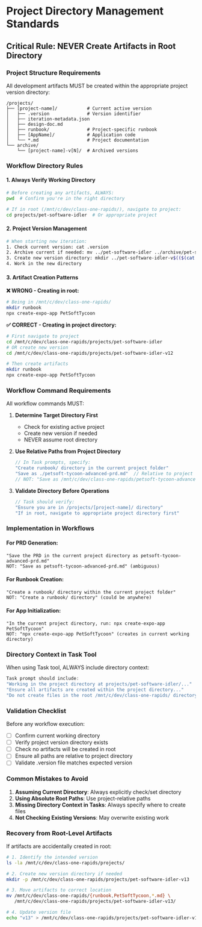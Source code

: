 # Project Directory Management Standards

## Critical Rule: NEVER Create Artifacts in Root Directory

### Project Structure Requirements

All development artifacts MUST be created within the appropriate project version directory:

```
/projects/
├── [project-name]/           # Current active version
│   ├── .version              # Version identifier
│   ├── iteration-metadata.json
│   ├── design-doc.md
│   ├── runbook/              # Project-specific runbook
│   ├── [AppName]/            # Application code
│   └── *.md                  # Project documentation
└── archive/
    └── [project-name]-v[N]/  # Archived versions
```

### Workflow Directory Rules

#### 1. **Always Verify Working Directory**
```bash
# Before creating any artifacts, ALWAYS:
pwd  # Confirm you're in the right directory

# If in root (/mnt/c/dev/class-one-rapids/), navigate to project:
cd projects/pet-software-idler  # Or appropriate project
```

#### 2. **Project Version Management**
```bash
# When starting new iteration:
1. Check current version: cat .version
2. Archive current if needed: mv ../pet-software-idler ../archive/pet-software-idler-v$(cat .version)
3. Create new version directory: mkdir ../pet-software-idler-v$(($(cat .version | sed 's/v//') + 1))
4. Work in the new directory
```

#### 3. **Artifact Creation Patterns**

**❌ WRONG - Creating in root:**
```bash
# Being in /mnt/c/dev/class-one-rapids/
mkdir runbook
npx create-expo-app PetSoftTycoon
```

**✅ CORRECT - Creating in project directory:**
```bash
# First navigate to project
cd /mnt/c/dev/class-one-rapids/projects/pet-software-idler
# OR create new version
cd /mnt/c/dev/class-one-rapids/projects/pet-software-idler-v12

# Then create artifacts
mkdir runbook
npx create-expo-app PetSoftTycoon
```

### Workflow Command Requirements

All workflow commands MUST:

1. **Determine Target Directory First**
   - Check for existing active project
   - Create new version if needed
   - NEVER assume root directory

2. **Use Relative Paths from Project Directory**
   ```typescript
   // In Task prompts, specify:
   "Create runbook/ directory in the current project folder"
   "Save as ./petsoft-tycoon-advanced-prd.md"  // Relative to project
   // NOT: "Save as /mnt/c/dev/class-one-rapids/petsoft-tycoon-advanced-prd.md"
   ```

3. **Validate Directory Before Operations**
   ```typescript
   // Task should verify:
   "Ensure you are in /projects/[project-name]/ directory"
   "If in root, navigate to appropriate project directory first"
   ```

### Implementation in Workflows

#### For PRD Generation:
```
"Save the PRD in the current project directory as petsoft-tycoon-advanced-prd.md"
NOT: "Save as petsoft-tycoon-advanced-prd.md" (ambiguous)
```

#### For Runbook Creation:
```
"Create a runbook/ directory within the current project folder"
NOT: "Create a runbook/ directory" (could be anywhere)
```

#### For App Initialization:
```
"In the current project directory, run: npx create-expo-app PetSoftTycoon"
NOT: "npx create-expo-app PetSoftTycoon" (creates in current working directory)
```

### Directory Context in Task Tool

When using Task tool, ALWAYS include directory context:

```typescript
Task prompt should include:
"Working in the project directory at projects/pet-software-idler/..."
"Ensure all artifacts are created within the project directory..."
"Do not create files in the root /mnt/c/dev/class-one-rapids/ directory..."
```

### Validation Checklist

Before any workflow execution:
- [ ] Confirm current working directory
- [ ] Verify project version directory exists
- [ ] Check no artifacts will be created in root
- [ ] Ensure all paths are relative to project directory
- [ ] Validate .version file matches expected version

### Common Mistakes to Avoid

1. **Assuming Current Directory**: Always explicitly check/set directory
2. **Using Absolute Root Paths**: Use project-relative paths
3. **Missing Directory Context in Tasks**: Always specify where to create files
4. **Not Checking Existing Versions**: May overwrite existing work

### Recovery from Root-Level Artifacts

If artifacts are accidentally created in root:
```bash
# 1. Identify the intended version
ls -la /mnt/c/dev/class-one-rapids/projects/

# 2. Create new version directory if needed
mkdir -p /mnt/c/dev/class-one-rapids/projects/pet-software-idler-v13

# 3. Move artifacts to correct location
mv /mnt/c/dev/class-one-rapids/{runbook,PetSoftTycoon,*.md} \
   /mnt/c/dev/class-one-rapids/projects/pet-software-idler-v13/

# 4. Update version file
echo "v13" > /mnt/c/dev/class-one-rapids/projects/pet-software-idler-v13/.version
```